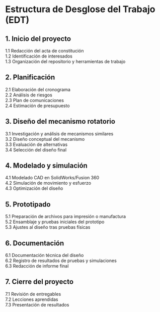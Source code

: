 # Estructura de Desglose del Trabajo (EDT)

## 1. Inicio del proyecto
1.1 Redacción del acta de constitución  
1.2 Identificación de interesados  
1.3 Organización del repositorio y herramientas de trabajo  

## 2. Planificación
2.1 Elaboración del cronograma  
2.2 Análisis de riesgos  
2.3 Plan de comunicaciones  
2.4 Estimación de presupuesto  

## 3. Diseño del mecanismo rotatorio
3.1 Investigación y análisis de mecanismos similares  
3.2 Diseño conceptual del mecanismo  
3.3 Evaluación de alternativas  
3.4 Selección del diseño final  

## 4. Modelado y simulación
4.1 Modelado CAD en SolidWorks/Fusion 360  
4.2 Simulación de movimiento y esfuerzo  
4.3 Optimización del diseño  

## 5. Prototipado
5.1 Preparación de archivos para impresión o manufactura  
5.2 Ensamblaje y pruebas iniciales del prototipo  
5.3 Ajustes al diseño tras pruebas físicas  

## 6. Documentación
6.1 Documentación técnica del diseño  
6.2 Registro de resultados de pruebas y simulaciones  
6.3 Redacción de informe final  

## 7. Cierre del proyecto
7.1 Revisión de entregables  
7.2 Lecciones aprendidas  
7.3 Presentación de resultados  
